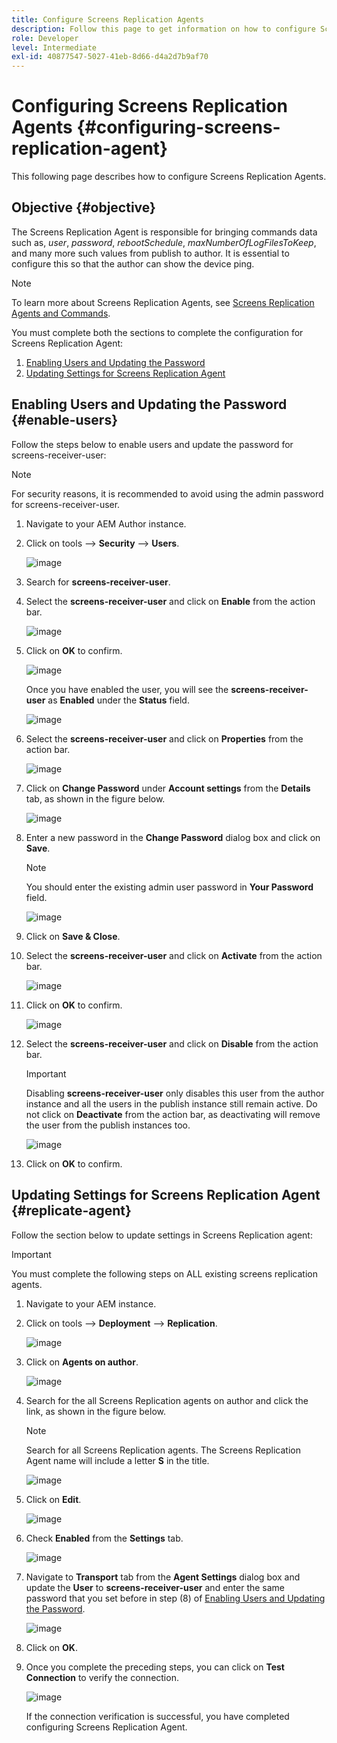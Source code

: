 ```yaml
---
title: Configure Screens Replication Agents
description: Follow this page to get information on how to configure Screens Replication Agents.
role: Developer
level: Intermediate
exl-id: 40877547-5027-41eb-8d66-d4a2d7b9af70
---
```

# Configuring Screens Replication Agents {#configuring-screens-replication-agent}

This following page describes how to configure Screens Replication Agents.

## Objective {#objective}

The Screens Replication Agent is responsible for bringing commands data such as, *user*, *password*, *rebootSchedule*, *maxNumberOfLogFilesToKeep*, and many more such values from publish to author. It is essential to configure this so that the author can show the device ping.

>[!NOTE]
>To learn more about Screens Replication Agents, see [Screens Replication Agents and Commands](https://experienceleague.adobe.com/docs/experience-manager-screens/user-guide/administering/author-publish/author-publish-architecture-overview.html?lang=en#screens-replication-agents-and-commands).

You must complete both the sections to complete the configuration for Screens Replication Agent:

1. [Enabling Users and Updating the Password](#enable-users)
1. [Updating Settings for Screens Replication Agent](#replicate-agent)

## Enabling Users and Updating the Password {#enable-users}

Follow the steps below to enable users and update the password for screens-receiver-user:

>[!NOTE]
>For security reasons, it is recommended to avoid using the admin password for screens-receiver-user.

1. Navigate  to your AEM Author instance.

1. Click on tools --> **Security** --> **Users**.

   ![image](/help/user-guide/assets/screens-replication/screens-replication1.png)

1. Search for **screens-receiver-user**.

1. Select the **screens-receiver-user** and click on **Enable** from the action bar.

   ![image](/help/user-guide/assets/screens-replication/screens-replication2.png)

1. Click on **OK** to confirm.

   ![image](/help/user-guide/assets/screens-replication/screens-replication3.png)

   Once you have enabled the user, you will see the **screens-receiver-user** as **Enabled** under the **Status** field.

   ![image](/help/user-guide/assets/screens-replication/screens-replication4.png)

1. Select the **screens-receiver-user** and click on **Properties** from the action bar.

   ![image](/help/user-guide/assets/screens-replication/screens-replication5.png)

1. Click on **Change Password** under **Account settings** from the **Details** tab, as shown in the figure below.

   ![image](/help/user-guide/assets/screens-replication/screens-replication6.png)

1. Enter a new password in the **Change Password** dialog box and click on **Save**.

   >[!NOTE]
   >You should enter the existing admin user password in **Your Password** field.

   ![image](/help/user-guide/assets/screens-replication/screens-replication7.png)

1. Click on **Save & Close**.

1. Select the **screens-receiver-user** and click on **Activate** from the action bar.

   ![image](/help/user-guide/assets/screens-replication/screens-replication8.png)

1. Click on **OK** to confirm.

   ![image](/help/user-guide/assets/screens-replication/screens-replication9.png)

1. Select the **screens-receiver-user** and click on **Disable** from the action bar.

   >[!IMPORTANT]
   > Disabling **screens-receiver-user** only disables this user from the author instance and all the users in the publish instance still remain active. Do not click on **Deactivate** from the action bar, as deactivating will remove the user from the publish instances too.

   ![image](/help/user-guide/assets/screens-replication/screens-replication10.png)

1. Click on **OK** to confirm.

## Updating Settings for Screens Replication Agent {#replicate-agent}

Follow the section below to update settings in Screens Replication agent:

>[!IMPORTANT]
>You must complete the following steps on ALL existing screens replication agents.

1. Navigate to your AEM instance.

1. Click on tools --> **Deployment** --> **Replication**.

   ![image](/help/user-guide/assets/screens-replication/screens-replication1a.png)

1. Click on **Agents on author**.

   ![image](/help/user-guide/assets/screens-replication/screens-replication1b.png)

1. Search for the all Screens Replication agents on author and click the link, as shown in the figure below.

   >[!NOTE]
   >Search for all Screens Replication agents. The Screens Replication Agent name will include a letter **S** in the title.

   ![image](/help/user-guide/assets/screens-replication/screens-replication1c.png)

1. Click on **Edit**.

   ![image](/help/user-guide/assets/screens-replication/screens-replication1d.png)

1. Check **Enabled** from the **Settings** tab.

   ![image](/help/user-guide/assets/screens-replication/screens-replication1e.png)

1. Navigate to **Transport** tab from the **Agent Settings** dialog box and update the **User** to **screens-receiver-user** and enter the same password that you set before in step (8) of [Enabling Users and Updating the Password](#enable-users).

   ![image](/help/user-guide/assets/screens-replication/screens-replication1-f.png)

1. Click on **OK**.

1. Once you complete the preceding steps, you can click on **Test Connection** to verify the connection.

   ![image](/help/user-guide/assets/screens-replication/screens-replication1g.png)

   If the connection verification is successful, you have completed configuring Screens Replication Agent.
